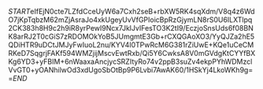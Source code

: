 $START$eIfEjN0cte7LZfdCceUyW6a7Cxh2seB+rbXW5RK4sqXdm/V8q4z6WdO7jKpTqbzM62mZjAsraJo4xkUgeyUvVfGPIoicBpRzGjymLN8rS0U6ILXTlpq2CK383h8H9c2h9iR8yrPewI9Ncx7JklJvIFesTO3K2tI9/EczjoSnsUds6f08BNK8arRJ2T0cGiS7zRDOMOkYoB5JUmgmtE3Gb+rCXQGAoXO3/YyQJZa2hE5QDiHTR9uDCtJMJyFwIuoL2nu/KYV4I0TPwRcM6G381rZiUwE+KQe1uCeCMRKeD7SqgrjFAKf594WMZjijMscvEwtRxb/Qi5Y6CwksA8V0mGVdgKtCYYfBXKg6YD3+yFBIM+6nWaaxaAncjycSRZItyRo74v2ppB3suZv4ekpPYhWDMzclVvGT0+yOANhilwOd3xdUgoSbOtBp9P6Lvbi7AwAK60/1HSkYj4LkoWKh9g==$END$